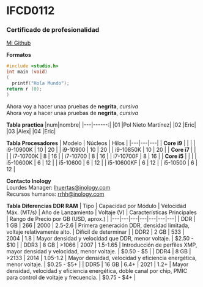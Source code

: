 # IFCD0112
### Certificado de profesionalidad

[Mi Github](https://github.com/PolNie)

**Formatos**</br>
```c
#include <studio.h>
int main (void)
(
  printf("Hola Mundo");
return r (0);
)
```

Ahora voy a hacer unaa pruebas de **negrita**, *cursiva* </br>
Ahora voy a hacer unaa pruebas de __negrita__, _cursiva_

**Tabla practica**
|num|nombre|
|---|------:|
|01 |Pol Nieto Martínez|
|02 |Eric|
|03 |Alex|
|04 |Eric|


**Tabla Procesadores**
| Modelo | Núcleos | Hilos |
|---|---|---|
| **Core i9** | | |
| i9-10900K | 10 | 20 |
| i9-10900 | 10 | 20 |
| i9-10850K | 10 | 20 |
| **Core i7** | | |
| i7-10700K | 8 | 16 |
| i7-10700 | 8 | 16 |
| i7-10700F | 8 | 16 |
| **Core i5** | | |
| i5-10600K | 6 | 12 |
| i5-10600 | 6 | 12 |
| i5-10600KF | 6 | 12 |
| i5-10500 | 6 | 12 |

**Contacto Inology**</br>
Lourdes Manager: lhuertas@inology.com </br>
Recursos humanos: rrhh@inology.com

**Tabla Diferencias DDR RAM**
| Tipo | Capacidad por Módulo | Velocidad Máx. (MT/s) | Año de Lanzamiento | Voltaje (V) | Características Principales | Rango de Precio por GB (USD, aprox.) |
|---|---|---|---|---|---|---|
| DDR | 1 GB | 266 | 2000 | 2.5-2.6 | Primera generación DDR, densidad limitada, voltaje relativamente alto. | Difícil de determinar |
| DDR2 | 2 GB | 533 | 2004 | 1.8 | Mayor densidad y velocidad que DDR, menor voltaje. | $2.50 - $10 |
| DDR3 | 8 GB | >1066 | 2007 | 1.5-1.65 | Introducción de perfiles XMP, mayor densidad y velocidad, menor voltaje. | $0.50 - $5 |
| DDR4 | 8 GB | >2133 | 2014 | 1.05-1.2 | Mayor densidad, velocidad y eficiencia energética, menor voltaje. | $0.25 - $5+ |
| DDR5 | 16 GB | 6.4+ | 2021 | 1.2+ | Mayor densidad, velocidad y eficiencia energética, doble canal por chip, PMIC para control de voltaje y frecuencia. | $0.75 - $4+ |
